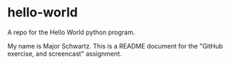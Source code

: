 # hello-world
A repo for the Hello World python program.

My name is Major Schwartz.
This is a README document for the "GitHub exercise, and screencast" assignment.
